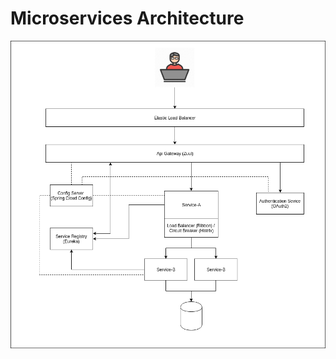 # Microservices Architecture

![Alt text](documents/Microservices-Architecture.png?raw=true "Optional Title")